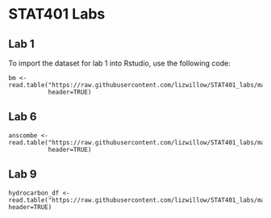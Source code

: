 # STAT401 Labs

## Lab 1
To import the dataset for lab 1 into Rstudio, use the following code:

```
bm <- read.table("https://raw.githubusercontent.com/lizwillow/STAT401_labs/main/datasets/bigmatrix.dat", 
           header=TRUE)
```

## Lab 6
```
anscombe <- read.table("https://raw.githubusercontent.com/lizwillow/STAT401_labs/main/datasets/Lab6Data.txt", 
           header=TRUE)
```

## Lab 9
```
hydrocarbon_df <- read.table("https://raw.githubusercontent.com/lizwillow/STAT401_labs/main/datasets/Lab7Data.txt", header=TRUE)
```

